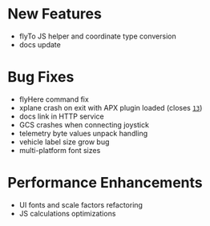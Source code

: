 # New Features
* flyTo JS helper and coordinate type conversion
* docs update

# Bug Fixes
* flyHere command fix
* xplane crash on exit with APX plugin loaded (closes [`13`](https://github.com/uavos/apx-gcs/issues/13))
* docs link in HTTP service
* GCS crashes when connecting joystick
* telemetry byte values unpack handling
* vehicle label size grow bug
* multi-platform font sizes

# Performance Enhancements
* UI fonts and scale factors refactoring
* JS calculations optimizations
